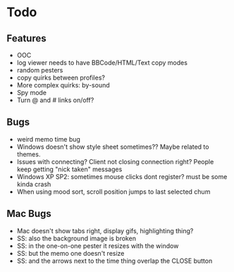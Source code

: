 Todo
===============

Features
--------
* OOC
* log viewer needs to have BBCode/HTML/Text copy modes
* random pesters
* copy quirks between profiles?
* More complex quirks: by-sound
* Spy mode
* Turn @ and # links on/off?

Bugs
----
* weird memo time bug
* Windows doesn't show style sheet sometimes?? Maybe related to themes.
* Issues with connecting? Client not closing connection right? People keep getting "nick taken" messages
* Windows XP SP2: sometimes mouse clicks dont register? must be some kinda crash
* When using mood sort, scroll position jumps to last selected chum

Mac Bugs
--------
* Mac doesn't show tabs right, display gifs, highlighting thing?
* SS: also the background image is broken
* SS: in the one-on-one pester it resizes with the window
* SS: but the memo one doesn't resize
* SS: and the arrows next to the time thing overlap the CLOSE button
